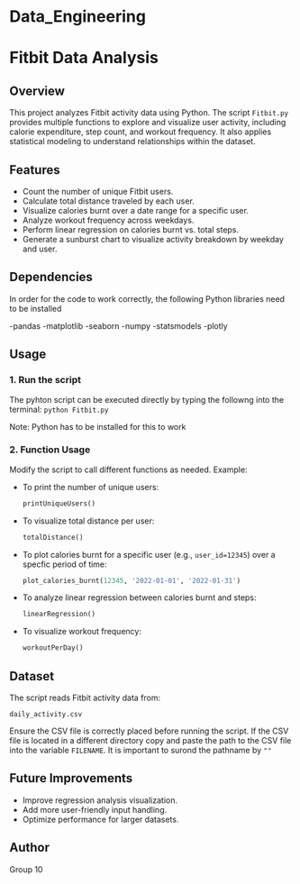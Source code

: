 # Data_Engineering

# Fitbit Data Analysis

## Overview
This project analyzes Fitbit activity data using Python. The script `Fitbit.py` provides multiple functions to explore and visualize user activity, including calorie expenditure, step count, and workout frequency. It also applies statistical modeling to understand relationships within the dataset.

## Features
- Count the number of unique Fitbit users.
- Calculate total distance traveled by each user.
- Visualize calories burnt over a date range for a specific user.
- Analyze workout frequency across weekdays.
- Perform linear regression on calories burnt vs. total steps.
- Generate a sunburst chart to visualize activity breakdown by weekday and user.

## Dependencies
In order for the code to work correctly, the following Python libraries need to be installed

-pandas
-matplotlib 
-seaborn 
-numpy 
-statsmodels 
-plotly



## Usage

### 1. Run the script
The pyhton script can be executed directly by typing the followng into the terminal:
`python Fitbit.py`

Note: Python has to be installed for this to work

### 2. Function Usage
Modify the script to call different functions as needed. Example:

- To print the number of unique users:
  ```python
  printUniqueUsers()
  ```
- To visualize total distance per user:
  ```python
  totalDistance()
  ```
- To plot calories burnt for a specific user (e.g., `user_id=12345`) over a specfic period of time:
  ```python
  plot_calories_burnt(12345, '2022-01-01', '2022-01-31')
  ```
- To analyze linear regression between calories burnt and steps:
  ```python
  linearRegression()
  ```
- To visualize workout frequency:
  ```python
  workoutPerDay()
  ```

## Dataset
The script reads Fitbit activity data from:
```
daily_activity.csv
```
Ensure the CSV file is correctly placed before running the script.
If the CSV file is located in a different directory copy and paste the path to the CSV file into the variable `FILENAME`. It is important to surond the pathname by `""`

## Future Improvements
- Improve regression analysis visualization.
- Add more user-friendly input handling.
- Optimize performance for larger datasets.

## Author
Group 10



